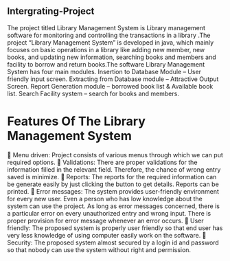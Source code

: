 ## Intergrating-Project

The project titled Library Management System is Library management software for monitoring and controlling the transactions in a library .The project “Library Management System” is developed in java, which mainly focuses on basic operations in a library like adding new member, new books, and updating new information, searching books and members and facility to borrow and return books.The software Library Management System has four main modules. Insertion to Database Module – User friendly input screen. Extracting from Database module – Attractive Output Screen. Report Generation module – borrowed book list & Available book list. Search Facility system – search for books and members.

# Features Of The Library Management System
	Menu driven: Project consists of various menus through which we can put required options.
	Validations: There are proper validations for the information filled in the relevant field. Therefore, the chance of wrong entry saved is minimize.
	Reports: The reports for the required information can be generate easily by just clicking the button to get details. Reports can be printed.
	Error messages: The system provides user-friendly environment for every new user. Even a person who has low knowledge about the system can use the project. As long as error messages concerned, there is a particular error on every unauthorized entry and wrong input. There is proper provision for error message whenever an error occurs.
	User friendly: The proposed system is properly user friendly so that end user has very less knowledge of using computer easily work on the software.
	Security: The proposed system almost secured by a login id and password so that nobody can use the system without right and permission.

